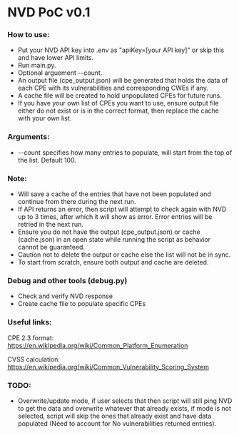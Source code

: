 # NVD PoC v0.1

### How to use:
- Put your NVD API key into .env as "apiKey=[your API key]" or skip this and have lower API limits.
- Run main.py.
- Optional arguement --count.
- An output file (cpe_output.json) will be generated that holds the data of each CPE with its vulnerabilities and corresponding CWEs if any.
- A cache file will be created to hold unpopulated CPEs for future runs.
- If you have your own list of CPEs you want to use, ensure output file either do not exist or is in the correct format, then replace the cache with your own list.

### Arguments:
- --count specifies how many entries to populate, will start from the top of the list. Default 100.

### Note:
- Will save a cache of the entries that have not been populated and continue from there during the next run.
- If API returns an error, then script will attempt to check again with NVD up to 3 times, after which it will show as error. Error entries will be retried in the next run.
- Ensure you do not have the output (cpe_output.json) or cache (cache.json) in an open state while running the script as behavior cannot be guaranteed.
- Caution not to delete the output or cache else the list will not be in sync.
- To start from scratch, ensure both output and cache are deleted.

### Debug and other tools (debug.py)
- Check and verify NVD response
- Create cache file to populate specific CPEs

### Useful links:

CPE 2.3 format: https://en.wikipedia.org/wiki/Common_Platform_Enumeration

CVSS calculation: https://en.wikipedia.org/wiki/Common_Vulnerability_Scoring_System 

### TODO:
- Overwrite/update mode, if user selects that then script will still ping NVD to get the data and overwrite whatever that already exists, if mode is not selected, script will skip the ones that already exist and have data populated (Need to account for No vulnerabilities returned entries).
